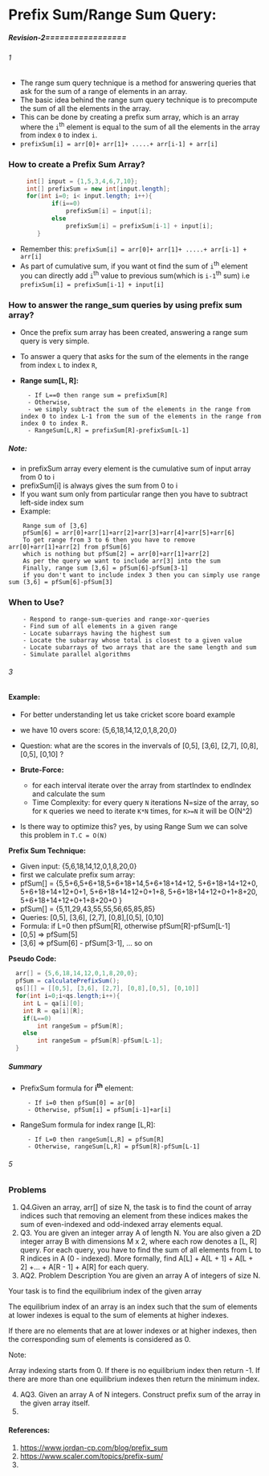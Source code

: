 # Prefix Sum/Range Sum Query:
##### Revision-2=================

###### 1
- The range sum query technique is a method for answering queries that ask for the sum of a range of elements in an array.
- The basic idea behind the range sum query technique is to precompute the sum of all the elements in the array.
- This can be done by creating a prefix sum array, which is an array where the `i`<sup>th</sup> element is equal to the sum of all the elements in the array from index `0` to index `i`.
- `prefixSum[i] = arr[0]+ arr[1]+ .....+ arr[i-1] + arr[i]`

### How to create a Prefix Sum Array?

```java
     int[] input = {1,5,3,4,6,7,10};
     int[] prefixSum = new int[input.length];
     for(int i=0; i< input.length; i++){
            if(i==0)
                prefixSum[i] = input[i];
            else
                prefixSum[i] = prefixSum[i-1] + input[i];
        }
```
- Remember this: `prefixSum[i] = arr[0]+ arr[1]+ .....+ arr[i-1] + arr[i]`
- As part of cumulative sum, if you want ot find the sum of `i`<sup>th</sup> element you can directly add `i`<sup>th</sup> value to previous sum(which is `i-1`<sup>th</sup> sum) i.e  `prefixSum[i] = prefixSum[i-1] + input[i]`

### How to answer the range_sum queries by using prefix sum array?

- Once the prefix sum array has been created, answering a range sum query is very simple.
- To answer a query that asks for the sum of the elements in the range from index `L` to index `R`, 
- **Range sum[L, R]:**
  
        - If L==0 then range sum = prefixSum[R]
        - Otherwise,
        - we simply subtract the sum of the elements in the range from index 0 to index L-1 from the sum of the elements in the range from index 0 to index R.
        - RangeSum[L,R] = prefixSum[R]-prefixSum[L-1]
##### Note:
- in prefixSum array every element is the cumulative sum of input array from  0 to i
- prefixSum[i] is always gives the sum from 0 to i
- If you want sum only from particular range then you have to subtract left-side index sum
- Example: 
```text
    Range sum of [3,6]
    pfSum[6] = arr[0]+arr[1]+arr[2]+arr[3]+arr[4]+arr[5]+arr[6]
    To get range from 3 to 6 then you have to remove arr[0]+arr[1]+arr[2] from pfSum[6]
    which is nothing but pfSum[2] = arr[0]+arr[1]+arr[2]
    As per the query we want to include arr[3] into the sum
    Finally, range sum [3,6] = pfSum[6]-pfSum[3-1]
    if you don't want to include index 3 then you can simply use range sum (3,6] = pfSum[6]-pfSum[3]

```
  
### When to Use?

        - Respond to range-sum-queries and range-xor-queries
        - Find sum of all elements in a given range
        - Locate subarrays having the highest sum
        - Locate the subarray whose total is closest to a given value
        - Locate subarrays of two arrays that are the same length and sum
        - Simulate parallel algorithms

###### 3
#### Example:
- For better understanding let us take cricket score board example
- we have 10 overs score: {5,6,18,14,12,0,1,8,20,0}
- Question: what are the scores in the invervals of [0,5], [3,6], [2,7], [0,8],[0,5], [0,10] ?

- **Brute-Force:**
    - for each interval iterate over the array from startIndex to endIndex and calculate the sum
    - Time Complexity: for every query `N` iterations N=size of the array, so for `K` queries we need to iterate `K*N` times, for `K>=N` it will be O(N^2)
- Is there way to optimize this?
yes, by using Range Sum we can solve this problem in `T.C = O(N)`

**Prefix Sum Technique:**

- Given input: {5,6,18,14,12,0,1,8,20,0}
- first we calculate prefix sum array:
- pfSum[] = {5,5+6,5+6+18,5+6+18+14,5+6+18+14+12, 5+6+18+14+12+0, 5+6+18+14+12+0+1,  5+6+18+14+12+0+1+8, 5+6+18+14+12+0+1+8+20, 5+6+18+14+12+0+1+8+20+0 }
- pfSum[] = {5,11,29,43,55,55,56,65,85,85}
- Queries: [0,5], [3,6], [2,7], [0,8],[0,5], [0,10]
- Formula: if L=0 then pfSum[R], otherwise pfSum[R]-pfSum[L-1]
- [0,5] => pfSum[5]
- [3,6] => pfSum[6] - pfSum[3-1], ... so on

**Pseudo Code:**
```java
  arr[] = {5,6,18,14,12,0,1,8,20,0};
  pfSum = calculatePrefixSum();
  qs[][] = [[0,5], [3,6], [2,7], [0,8],[0,5], [0,10]]
  for(int i=0;i<qs.length;i++){
    int L = qa[i][0];
    int R = qa[i][R];
    if(L==0)
        int rangeSum = pfSum[R];
    else
        int rangeSum = pfSum[R]-pfSum[L-1];
  }

```

##### Summary
- PrefixSum formula for **i<sup>th</sup>** element:
         
        - If i=0 then pfSum[0] = ar[0]
        - Otherwise, pfSum[i] = pfSum[i-1]+ar[i]
- RangeSum formula for index range [L,R]:
           
        - If L=0 then rangeSum[L,R] = pfSum[R]
        - Otherwise, rangeSum[L,R] = pfSum[R]-pfSum[L-1]

###### 5 
### Problems
1. Q4.Given an array, arr[] of size N, the task is to find the count of array indices such that removing an element from these indices makes the sum of even-indexed and odd-indexed array elements equal.
2. Q3. You are given an integer array A of length N.
   You are also given a 2D integer array B with dimensions M x 2, where each row denotes a [L, R] query.
   For each query, you have to find the sum of all elements from L to R indices in A (0 - indexed).
   More formally, find A[L] + A[L + 1] + A[L + 2] +... + A[R - 1] + A[R] for each query.
3. AQ2. Problem Description
   You are given an array A of integers of size N.

Your task is to find the equilibrium index of the given array

The equilibrium index of an array is an index such that the sum of elements at lower indexes is equal to the sum of elements at higher indexes.

If there are no elements that are at lower indexes or at higher indexes, then the corresponding sum of elements is considered as 0.

Note:

Array indexing starts from 0.
If there is no equilibrium index then return -1.
If there are more than one equilibrium indexes then return the minimum index.

4. AQ3. Given an array A of N integers. Construct prefix sum of the array in the given array itself.
5. 

#### References:
1. https://www.jordan-cp.com/blog/prefix_sum
2. https://www.scaler.com/topics/prefix-sum/
3. 


